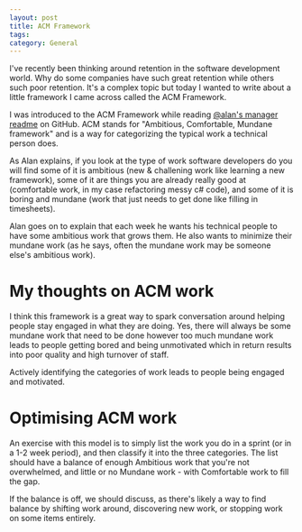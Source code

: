 ```yaml
---
layout: post
title: ACM Framework
tags: 
category: General
---
```


I've recently been thinking around retention in the software development world. Why do some companies have such great retention while others such poor retention. It's a complex topic but today I wanted to write about a little framework I came across called the ACM Framework.

I was introduced to the ACM Framework while reading [@alan's manager readme](https://github.com/angryweasel/managerreadme) on GitHub. ACM stands for "Ambitious, Comfortable, Mundane framework" and is a way for categorizing the typical work a technical person does.

As Alan explains, if you look at the type of work software developers do you will find some of it is ambitious (new & challening work like learning a new framework), some of it are things you are already really good at (comfortable work, in my case refactoring messy c# code), and some of it is boring and mundane (work that just needs to get done like filling in timesheets).

Alan goes on to explain that each week he wants his technical people to have some ambitious work that grows them. He also wants to minimize their mundane work (as he says, often the mundane work may be someone else's ambitious work).

# My thoughts on ACM work

I think this framework is a great way to spark conversation around helping people stay engaged in what they are doing. Yes, there will always be some mundane work that need to be done however too much mundane work leads to people getting bored and being unmotivated which in return results into poor quality and high turnover of staff.

Actively identifying the categories of work leads to people being engaged and motivated.

# Optimising ACM work

An exercise with this model is to simply list the work you do in a sprint (or in a 1-2 week period), and then classify it into the three categories. The list should have a balance of enough Ambitious work that you're not overwhelmed, and little or no Mundane work - with Comfortable work to fill the gap. 

If the balance is off, we should discuss, as there's likely a way to find balance by shifting work around, discovering new work, or stopping work on some items entirely.

